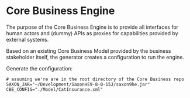 # Core Business Engine
The purpose of the Core Business Engine is to provide all interfaces for human actors and (dummy) APIs as proxies for capabilities provided by external systems.

Based on an existing Core Business Model provided by the business stakeholder itself, the generator creates a configuration to run  the engine.

Generate the configuration:

```
# assuming we're are in the root directory of the Core Business repo
SAXON_JAR="~/Development/SaxonHE9-8-0-15J/saxon9he.jar"
CBE_CONFIG="./Model/CatInsurance.xml"

```